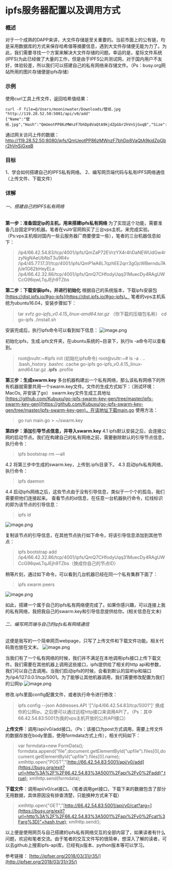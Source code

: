 # ipfs服务器配置以及调用方式

### 概述

对于一个成熟的DAPP来讲，大文件存储是至关重要的。当前市面上的公有链，均是采用数据库的方式来保存哈希值等摘要信息，遇到大文件存储便无能为力了。为此，我们需要寻找一个方案来解决大文件存储的问题。幸运的是，星际文件系统(IPFS)为此已经做了大量的工作，但是由于IPFS公共测试网，对于国内用户不友好，体验较差，所以我们可以搭建自己的私有网络来存储文件。（Ps：busy.org网站所用的图片存储便是ipfs存储）

### 示例

使用curl工具上传文件，返回哈希值结果：

```shell
curl -F file=@/Users/mooninwater/Downloads/壁纸.jpg "http://119.28.52.50:5001/api/v0/add"
{"Name":"壁纸.jpg","Hash":"QmUeotPP86zMWnzF7bhDp8VaQtA9kjdZpGbr2hVnSjGxqB","Size":"366747"}
```

通过网关访问上传的数据：http://119.28.52.50:8080/ipfs/QmUeotPP86zMWnzF7bhDp8VaQtA9kjdZpGbr2hVnSjGxqB

### 目标

1、学会如何搭建自己的IPFS私有网络。
2、编写网页端代码与私有IPFS网络通信（上传文件、下载文件）

### 详解

###### 一、搭建自己的IPFS私有网络

**第一步：准备固定ip的主机，用来搭建ipfs私有网络**
为了实现这个功能，需要准备几台固定IP的机器。笔者在vultr官网购买了三台vps主机，来完成实验。（Ps:vps主机相对国内一些云服务器厂商要便宜一些），笔者的三台机器信息如下：

> /ip4/66.42.54.83/tcp/4001/ipfs/QmZaP72EVrzYX4r4hDaNEWUdGw4rzyNgNAeUbNsT3u9R4v
> /ip4/45.77.17.31/tcp/4001/ipfs/QmP1eA6L7qzhEE2qrr3gGjcWBerndu7AjUe1G62bHeyELa
> /ip4/66.42.32.86/tcp/4001/ipfs/QmQ7CHfodyUqq31MuecDy4RAgUWCcG96qwLTqJEjh9TZbs

**第二步：下载安装ipfs，并进行初始化**
根据自己的系统版本，下载ipfs安装包[https://dist.ipfs.io/#go-ipfs](https://dist.ipfs.io/#go-ipfs)。
笔者的vps主机系统为ubuntu16.04，安装步骤如下：

> tar xvfz *go-ipfs_v0.4.15_linux-amd64.tar.gz* （你下载的压缩包名称）
> cd go-ipfs
> ./install.sh

安装完成后，执行ipfs命令可以看到如下信息：
![image.png](https://ipfs.busy.org/ipfs/QmSPDb7pazvCJjBGCkKpbtqrzBvVGhataQzVvdZBhdbQkm)

初始化ipfs，生成.ipfs文件夹，在ubuntu系统的~目录下，执行ls -a命令可以查看到。

> root@vultr:~#ipfs init (初始化ipfs命令)
> root@vultr:~# ls -a
> . .. .bash_history .bashrc .cache go-ipfs go-ipfs_v0.4.15_linux-amd64.tar.gz **.ipfs** .profile

**第三步：生成swarm.key**
多台机器构建出一个私有网络，那么该私有网络下的所有机器就需要共用一个swarm.key文件。文件的生成方式如下：（测试环境：MacOs, 并安装了go）
swarm.key文件生成工具地址[https://github.com/Kubuxu/go-ipfs-swarm-key-gen/tree/master/ipfs-swarm-key-gen](https://github.com/Kubuxu/go-ipfs-swarm-key-gen/tree/master/ipfs-swarm-key-gen)，在该地址下载main.go
使用方法：

> go run main.go > ~/swarm.key

**第四步：添加引导节点信息，并导入swarm.key**
4.1 ipfs默认安装之后，会连接公网的启动节点。我们在构建自己的私有网络之前，需要删除默认的引导节点信息，执行命令：

> ipfs bootstrap rm —all

4.2 将第三步中生成的swarm.key，上传到.ipfs目录下。
4.3 启动ipfs私有网络，执行命令：

> ipfs daemon

4.4 启动ipfs网络之后，这些节点由于没有引导信息，类似于一个个的孤岛，我们需要把他们连接起来。
查看节点的id信息，在任意一台机器执行命令，红线标识的即为该节点的引导信息：

> ipfs id

![image.png](https://ipfs.busy.org/ipfs/QmdWK1zqwx5MnAcihUMztcjgaRCdUTxnjggiy9S9mJaM4v)

复制该节点的引导信息，在其他节点执行如下命令，将该引导信息添加到其他节点：

> ipfs bootstrap add /ip4/66.42.32.86/tcp/4001/ipfs/QmQ7CHfodyUqq31MuecDy4RAgUWCcG96qwLTqJEjh9TZbs（换成你自己的节点ID）

稍等片刻，通过如下命令，可以看到几台机器已经在同一个私有集群下面了：

> ipfs swarm peers

![image.png](https://ipfs.busy.org/ipfs/QmQMYVDN1Nh7RNbHVx9FVrhMEEAkZx3YXhyhWmjjj1ak3P)

如此，搭建一个属于自己的ipfs私有网络便完成了。如果你感兴趣，可以连接上我的私有网络，我把我自己的swarm.key和引导信息提供给你。(相关信息在文末)

###### 二、编写网页端与自己的ipfs私有网络通信

这便是我写的一个简单网页webpage，只写了上传文件和下载文件功能。相关代码我也放在文末。
![image.png](https://ipfs.busy.org/ipfs/QmQmB5gXXL3kRTze7E6jiq1cGiijkEC98BaVKGTVnBbsk4)

当我们有了一个私有网络的时候，我们并不满足在本地调用ipfs接口上传下载文件。我们需要在其他机器上调用这些接口，ipfs提供给了相关的http api和参数，我们可以自己去调用。当我们启动ipfs的时候，会看到默认的监听ip和端口为/ip4/127.0.0.1/tcp/5001。为了能够让其他机器调用，我们需要修改配置为我们的公网ip
![image.png](https://ipfs.busy.org/ipfs/QmNooXtr7MXh79kSj8UznwfpkDDfjtY9AXVPjBJbx7x6HY)

修改.ipfs里面config配置文件，或者执行命令进行修改：

> ipfs config --json Addresses.API '["/ip4/66.42.54.83/tcp/5001"]' 换成你的公网ip，之后便可以通过远程http接口来调用API了。（Ps：其中66.42.54.83:5001为我的vps主机开放的公共API接口）

**上传文件**：调用/api/v0/add接口。（Ps：该接口为post方式调用，需要上传文件的数据存放在body里面，使用formdata方式上传），相关代码如下：

> var formdata=new FormData();
> formdata.append("file",document.getElementById("upfile").files[0],document.getElementById("upfile").files[0].name);
> xmlhttp.open("POST","[http://66.42.54.83:5001/api/v0/add](https://busy.org/exit?url=http%3A%2F%2F66.42.54.83%3A5001%2Fapi%2Fv0%2Fadd)",true);
> xmlhttp.send(formdata);

**下载文件**：调用api/v0/cat接口。（笔者调用get接口，下载下来的数据包含了部分无用数据，具体原因没有排查清楚，只能换种方式来下载）

> xmlhttp.open("GET","[http://66.42.54.83:5001/api/v0/cat?arg=](https://busy.org/exit?url=http%3A%2F%2F66.42.54.83%3A5001%2Fapi%2Fv0%2Fcat%3Farg%3D)"+hash,true);
> xmlhttp.send();

以上便是使用网页与自己搭建的ipfs私有网络交互的全部内容了，如果读者有什么问题，欢迎和笔者交流。由于笔者的交互文件写的很简单，想深入了解的读者，可以去github上搜索ipfs-api库，已经有js版本、python版本等可以学习。

参考链接： [http://ipfser.org/2018/03/31/r35/](http://ipfser.org/2018/03/31/r35/)

